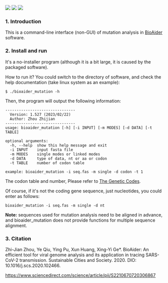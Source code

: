 ![](https://img.shields.io/github/downloads/ZhijianZhou01/bioaider_mutation/total)
[![](https://img.shields.io/github/downloads/ZhijianZhou01/bioaider_mutation/V1.527/total?color=red&style=flat-square)](https://github.com/ZhijianZhou01/bioaider_mutation/releases/tag/V1.527)
![](https://img.shields.io/github/downloads/ZhijianZhou01/bioaider_mutation/V1.423/total?)


### 1. Introduction
This is a command-line interface (non-GUI) of mutation analysis in [BioAider](https://github.com/ZhijianZhou01/BioAider) software.

### 2. Install and run
It's a no-installer program (although it is a bit large, it is caused by the packaged software).

How to run it? 
You could switch to the directory of software, and check the help documentation (take linux system as an example):
```
$ ./bioaider_mutation -h
```

Then, the program will output the following information:
```
-------------------------------
  Version: 1.527 (2023/02/22)
  Author: Zhou Zhijian
-------------------------------
usage: bioaider_mutation [-h] [-i INPUT] [-m MODES] [-d DATA] [-t TABLE]

optional arguments:
  -h, --help  show this help message and exit
  -i INPUT    input fasta file
  -m MODES    single modes or linked modes
  -d DATA     type of data, nt or aa or codon
  -t TABLE    number of codon table

example: bioaider_mutation -i seq.fas -m single -d codon -t 1
```

The codon table and number, Please refer to [The Genetic Codes](https://www.ncbi.nlm.nih.gov/Taxonomy/Utils/wprintgc.cgi?chapter=tgencodes#SG11).

Of course, if it's not the coding gene sequence, just nucleotides, you could enter as follows:
```
bioaider_mutation -i seq.fas -m single -d nt
```

**Note:** sequences used for mutation analysis need to be aligned in advance, and bioaider_mutation does not provide functions for multiple sequence alignment. 

### 3. Citation
Zhi-Jian Zhou, Ye Qiu, Ying Pu, Xun Huang, Xing-Yi Ge*. BioAider: An efficient tool for viral genome analysis and its application in tracing SARS-CoV-2 transmission. Sustainable Cities and Society. 2020. DIO: 10.1016/j.scs.2020.102466.

https://www.sciencedirect.com/science/article/pii/S2210670720306867
